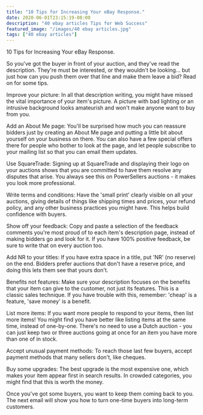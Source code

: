 ```yaml
---
title: "10 Tips for Increasing Your eBay Response."
date: 2020-06-01T23:15:19-08:00
description: "40 ebay articles Tips for Web Success"
featured_image: "/images/40 ebay articles.jpg"
tags: ["40 ebay articles"]
---
```


10 Tips for Increasing Your eBay Response.

So you've got the buyer in front of your auction, and they've read the description. They're must be interested, or they wouldn't be looking… but just how can you push them over that line and make them leave a bid? Read on for some tips.

Improve your picture: In all that description writing, you might have missed the vital importance of your item's picture. A picture with bad lighting or an intrusive background looks amateurish and won't make anyone want to buy from you.

Add an About Me page: You'll be surprised how much you can reassure bidders just by creating an About Me page and putting a little bit about yourself on your business on there. You can also have a few special offers there for people who bother to look at the page, and let people subscribe to your mailing list so that you can email them updates.

Use SquareTrade: Signing up at SquareTrade and displaying their logo on your auctions shows that you are committed to have them resolve any disputes that arise. You always see this on PowerSellers auctions - it makes you look more professional.

Write terms and conditions: Have the 'small print' clearly visible on all your auctions, giving details of things like shipping times and prices, your refund policy, and any other business practices you might have. This helps build confidence with buyers.

Show off your feedback: Copy and paste a selection of the feedback comments you're most proud of to each item's description page, instead of making bidders go and look for it. If you have 100% positive feedback, be sure to write that on every auction too.

Add NR to your titles: If you have extra space in a title, put 'NR' (no reserve) on the end. Bidders prefer auctions that don't have a reserve price, and doing this lets them see that yours don't.

Benefits not features: Make sure your description focuses on the benefits that your item can give to the customer, not just its features. This is a classic sales technique. If you have trouble with this, remember: 'cheap' is a feature, 'save money' is a benefit.

List more items: If you want more people to respond to your items, then list more items! You might find you have better like listing items at the same time, instead of one-by-one. There's no need to use a Dutch auction - you can just keep two or three auctions going at once for an item you have more than one of in stock.

Accept unusual payment methods: To reach those last few buyers, accept payment methods that many sellers don't, like cheques.

Buy some upgrades: The best upgrade is the most expensive one, which makes your item appear first in search results. In crowded categories, you might find that this is worth the money.

Once you've got some buyers, you want to keep them coming back to you. The next email will show you how to turn one-time buyers into long-term customers.

